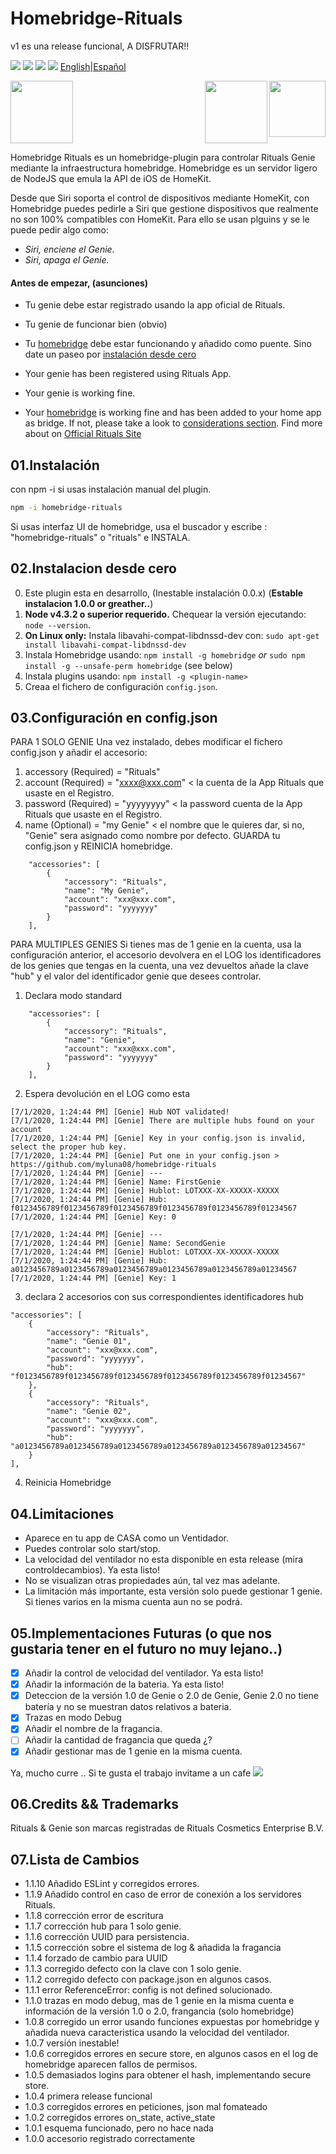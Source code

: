 # Homebridge-Rituals
v1 es una release funcional, A DISFRUTAR!!

<img src="https://img.shields.io/badge/stage-stable-green"> <img src="https://img.shields.io/badge/completo-90%25-yellow"> <img src="https://img.shields.io/badge/license-MIT-green"> <a href="https://www.paypal.com/cgi-bin/webscr?cmd=_donations&business=4YXRZVGSVNAEE&item_name=Just+for+a+coffe&currency_code=EUR&source=url"><img src="https://img.shields.io/static/v1?label=Invitame%20a%20un%20cafe&message=usa%20paypal&color=green"></a> <a align="right" href="https://github.com/myluna08/homebridge-rituals/blob/master/README.md">English</a>|<a align="right" href="https://github.com/myluna08/homebridge-rituals/blob/master/README_ES.md">Español</a>

<img src="https://user-images.githubusercontent.com/19808920/58770949-bd9c7900-857f-11e9-8558-5dfaffddffda.png" height="100"> <img src="https://encrypted-tbn0.gstatic.com/images?q=tbn:ANd9GcRoyOlRgCEZSyCrf2Ika_luW6N9ridvyC1Genb49xCQyLbc5eMG&s" height="90" align="right"> <img src="https://www.rituals.com/dw/image/v2/BBKL_PRD/on/demandware.static/-/Sites-rituals-products/default/dw7656c020/images/zoom/1106834_WirelessperfumeDiffuserPROAPrimary.png?sw=500&sh=500&sm=fit&q=100" height="100" align="right">

Homebridge Rituals es un homebridge-plugin para controlar Rituals Genie mediante la infraestructura homebridge.
Homebridge es un servidor ligero de NodeJS que emula la API de iOS de HomeKit.

Desde que Siri soporta el control de dispositivos mediante HomeKit, con Homebridge puedes pedirle a Siri que gestione dispositivos que realmente no son 100% compatibles con HomeKit. Para ello se usan plguins y se le puede pedir algo como:

 * _Siri, enciene el Genie._
 * _Siri, apaga el Genie._


#### Antes de empezar, (asunciones)
* Tu genie debe estar registrado usando la app oficial de Rituals.
* Tu genie de funcionar bien (obvio)
* Tu <a href="https://github.com/nfarina/homebridge">homebridge</a> debe estar funcionando y añadido como puente. Sino date un paseo por <a href="#considerations">instalación desde cero</a>

* Your genie has been registered using Rituals App.
* Your genie is working fine.
* Your <a href="https://github.com/nfarina/homebridge">homebridge</a> is working fine and has been added to your home app as bridge. If not, please take a look to <a href="#considerations">considerations section</a>.
Find more about on <a href="https://www.rituals.com/es-es/faqs.html?catid=faq-perfume-genie&qid=fag-what-is-the-perfume-genie-and-what-can-it-do">Official Rituals Site</a>

## 01.Instalación
con npm -i si usas instalación manual del plugin.
```sh
npm -i homebridge-rituals
```
Si usas interfaz UI de homebridge, usa el buscador y escribe : "homebridge-rituals" o "rituals" e INSTALA.

## <a name="considerations"></a>02.Instalacion desde cero
0. Este plugin esta en desarrollo, (Inestable instalación 0.0.x) (**Estable instalacion 1.0.0 or greather..**)
1. **Node v4.3.2 o superior requerido.** Chequear la versión ejecutando: `node --version`.
2. **On Linux only:** Instala libavahi-compat-libdnssd-dev con: `sudo apt-get install libavahi-compat-libdnssd-dev`
3. Instala Homebridge usando: `npm install -g homebridge` _or_ `sudo npm install -g --unsafe-perm homebridge` (see below)
4. Instala plugins usando: `npm install -g <plugin-name>`
5. Creaa el fichero de configuración `config.json`.

## 03.Configuración en config.json

PARA 1 SOLO GENIE
Una vez instalado, debes modificar el fichero config.json y añadir el accesorio:
1. accessory (Required) = "Rituals"
2. account (Required) = "xxxx@xxx.com" < la cuenta de la App Rituals que usaste en el Registro.
3. password (Required) = "yyyyyyyy" < la password cuenta de la App Rituals que usaste en el Registro.
4. name (Optional) = "my Genie" < el nombre que le quieres dar, si no, "Genie" sera asignado como nombre por defecto.
GUARDA tu config.json y REINICIA homebridge.
```
    "accessories": [
        {
            "accessory": "Rituals",
            "name": "My Genie",
            "account": "xxx@xxx.com",
            "password": "yyyyyyy"
        }
    ],
```

PARA MULTIPLES GENIES
Si tienes mas de 1 genie en la cuenta, usa la configuración anterior, el accesorio devolvera en el LOG los identificadores de los genies que tengas en la cuenta, una vez devueltos añade la clave "hub" y el valor del identificador genie que desees controlar.

1. Declara modo standard
```
    "accessories": [
        {
            "accessory": "Rituals",
            "name": "Genie",
            "account": "xxx@xxx.com",
            "password": "yyyyyyy"
        }
    ],
```
2. Espera devolución en el LOG como esta
```
[7/1/2020, 1:24:44 PM] [Genie] Hub NOT validated!
[7/1/2020, 1:24:44 PM] [Genie] There are multiple hubs found on your account
[7/1/2020, 1:24:44 PM] [Genie] Key in your config.json is invalid, select the proper hub key.
[7/1/2020, 1:24:44 PM] [Genie] Put one in your config.json > https://github.com/myluna08/homebridge-rituals
[7/1/2020, 1:24:44 PM] [Genie] ---
[7/1/2020, 1:24:44 PM] [Genie] Name: FirstGenie
[7/1/2020, 1:24:44 PM] [Genie] Hublot: LOTXXX-XX-XXXXX-XXXXX
[7/1/2020, 1:24:44 PM] [Genie] Hub: f0123456789f0123456789f0123456789f0123456789f0123456789f01234567
[7/1/2020, 1:24:44 PM] [Genie] Key: 0

[7/1/2020, 1:24:44 PM] [Genie] ---
[7/1/2020, 1:24:44 PM] [Genie] Name: SecondGenie
[7/1/2020, 1:24:44 PM] [Genie] Hublot: LOTXXX-XX-XXXXX-XXXXX
[7/1/2020, 1:24:44 PM] [Genie] Hub: a0123456789a0123456789a0123456789a0123456789a0123456789a01234567
[7/1/2020, 1:24:44 PM] [Genie] Key: 1
```
3. declara 2 accesorios con sus correspondientes identificadores hub
```
"accessories": [
    {
        "accessory": "Rituals",
        "name": "Genie 01",
        "account": "xxx@xxx.com",
        "password": "yyyyyyy",
        "hub": "f0123456789f0123456789f0123456789f0123456789f0123456789f01234567"
    },
    {
        "accessory": "Rituals",
        "name": "Genie 02",
        "account": "xxx@xxx.com",
        "password": "yyyyyyy",
        "hub": "a0123456789a0123456789a0123456789a0123456789a0123456789a01234567"
    }
],
```
4. Reinicia Homebridge

## 04.Limitaciones
* Aparece en tu app de CASA como un Ventidador.
* Puedes controlar solo start/stop.
* La velocidad del ventilador no esta disponible en esta release (mira controldecambios). Ya esta listo!
* No se visualizan otras propiedades aún, tal vez mas adelante.
* La limitación más importante, esta versión solo puede gestionar 1 genie. Si tienes varios en la misma cuenta aun no se podrá.

## 05.Implementaciones Futuras (o que nos gustaria tener en el futuro no muy lejano..)
- [x] Añadir la control de velocidad del ventilador. Ya esta listo!
- [x] Añadir la información de la bateria. Ya esta listo!
- [x] Deteccion de la versión 1.0 de Genie o 2.0 de Genie, Genie 2.0 no tiene batería y no se muestran datos relativos a bateria.
- [x] Trazas en modo Debug
- [x] Añadir el nombre de la fragancia.
- [ ] Añadir la cantidad de fragancia que queda ¿?
- [x] Añadir gestionar mas de 1 genie en la misma cuenta.

Ya, mucho curre .. Si te gusta el trabajo invitame a un cafe <a href="https://www.paypal.com/cgi-bin/webscr?cmd=_donations&business=4YXRZVGSVNAEE&item_name=Just+for+a+coffe&currency_code=EUR&source=url"><img src="https://img.shields.io/static/v1?label=Invitame%20a%20un%20cafe&message=usa%20paypal&color=green"></a>

## 06.Credits && Trademarks
Rituals & Genie son marcas registradas de Rituals Cosmetics Enterprise B.V.

## 07.Lista de Cambios
* 1.1.10 Añadido ESLint y corregidos errores.
* 1.1.9 Añadido control en caso de error de conexión a los servidores Rituals.
* 1.1.8 corrección error de escritura
* 1.1.7 corrección hub para 1 solo genie.
* 1.1.6 corrección UUID para persistencia.
* 1.1.5 corrección sobre el sistema de log & añadida la fragancia
* 1.1.4 forzado de cambio para UUID
* 1.1.3 corregido defecto con la clave con 1 solo genie.
* 1.1.2 corregido defecto con package.json en algunos casos.
* 1.1.1 error ReferenceError: config is not defined solucionado.
* 1.1.0 trazas en modo debug, mas de 1 genie en la misma cuenta e información de la versión 1.0 o 2.0, frangancia (solo homebridge)
* 1.0.8 corregido un error usando funciones expuestas por homebridge y añadida nueva caracteristica usando la velocidad del ventilador.
* 1.0.7 versión inestable!
* 1.0.6 corregidos errores en secure store, en algunos casos en el log de homebridge aparecen fallos de permisos.
* 1.0.5 demasiados logins para obtener el hash, implementando secure store.
* 1.0.4 primera release funcional
* 1.0.3 corregidos errores en peticiones, json mal fomateado
* 1.0.2 corregidos errores on_state, active_state
* 1.0.1 esquema funcionado, pero no hace nada
* 1.0.0 accesorio registrado correctamente
